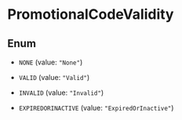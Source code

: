 
# PromotionalCodeValidity

## Enum


* `NONE` (value: `"None"`)

* `VALID` (value: `"Valid"`)

* `INVALID` (value: `"Invalid"`)

* `EXPIREDORINACTIVE` (value: `"ExpiredOrInactive"`)



